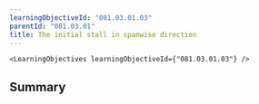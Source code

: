 ```yaml
---
learningObjectiveId: "081.03.01.03"
parentId: "081.03.01"
title: The initial stall in spanwise direction
---
```


```tsx eval
<LearningObjectives learningObjectiveId={"081.03.01.03"} />
```

## Summary
